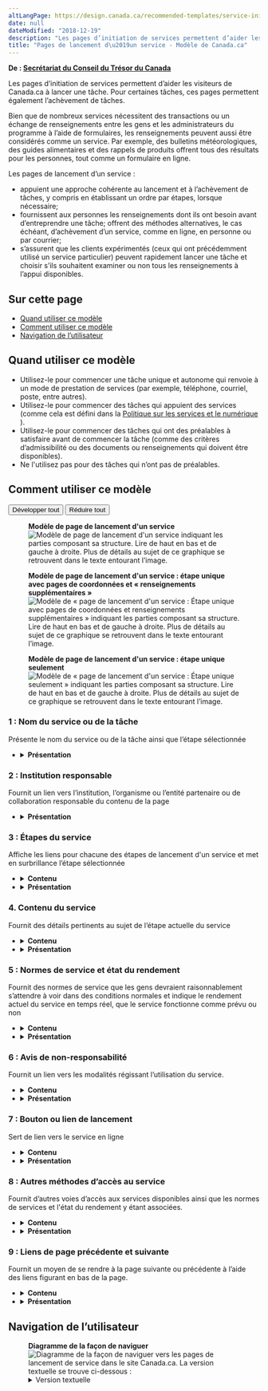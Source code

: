 ```yaml
---
altLangPage: https://design.canada.ca/recommended-templates/service-initiation-pages.html
date: null
dateModified: "2018-12-19"
description: "Les pages d’initiation de services permettent d’aider les visiteurs de Canada.ca à lancer une tâche."
title: "Pages de lancement d\u2019un service - Modèle de Canada.ca"
---
```

<p class="gc-byline"> <strong> De : <a href="https://www.canada.ca/fr/secretariat-conseil-tresor.html"> Secrétariat du Conseil du Trésor du Canada </a> </strong> </p>
<p> Les pages d’initiation de services permettent d’aider les visiteurs de Canada.ca à lancer une tâche. Pour certaines tâches, ces pages permettent également l’achèvement de tâches. </p>
<p> Bien que de nombreux services nécessitent des transactions ou un échange de renseignements entre les gens et les administrateurs du programme à l’aide de formulaires, les renseignements peuvent aussi être considérés comme un service. Par exemple, des bulletins météorologiques, des guides alimentaires et des rappels de produits offrent tous des résultats pour les personnes, tout comme un formulaire en ligne. </p>
<p> Les pages de lancement d’un service : </p>
<ul>
  <li> appuient une approche cohérente au lancement et à l’achèvement de tâches, y compris en établissant un ordre par étapes, lorsque nécessaire; </li>
  <li> fournissent aux personnes les renseignements dont ils ont besoin avant d’entreprendre une tâche; offrent des méthodes alternatives, le cas échéant, d’achèvement d’un service, comme en ligne, en personne ou par courrier; </li>
  <li> s’assurent que les clients expérimentés (ceux qui ont précédemment utilisé un service particulier) peuvent rapidement lancer une tâche et choisir s’ils souhaitent examiner ou non tous les renseignements à l’appui disponibles. </li>
</ul>
<section>
  <h2> Sur cette page </h2>
  <ul>
    <li> <a href="#utilisation"> Quand utiliser ce modèle </a> </li>
    <li> <a href="#specifications"> Comment utiliser ce modèle </a> </li>
    <li> <a href="#navigation"> Navigation de l’utilisateur </a> </li>
  </ul>
</section>
<section>
  <h2 id="utilisation"> Quand utiliser ce modèle </h2>
  <ul>
    <li> Utilisez-le pour commencer une tâche unique et autonome qui renvoie à un mode de prestation de services (par exemple, téléphone, courriel, poste, entre autres). </li>
    <li> Utilisez-le pour commencer des tâches qui appuient des services (comme cela est défini dans la <a href="https://www.tbs-sct.gc.ca/pol/doc-fra.aspx?id=32603"> Politique sur les services et le numérique </a> ). </li>
    <li> Utilisez-le pour commencer des tâches qui ont des préalables à satisfaire avant de commencer la tâche (comme des critères d’admissibilité ou des documents ou renseignements qui doivent être disponibles). </li>
    <li> Ne l'utilisez pas pour des tâches qui n’ont pas de préalables. </li>
  </ul>
</section>
<section>
  <h2 id="specifications"> Comment utiliser ce modèle </h2>
  <div class="btn-group mrgn-bttm-sm">
    <button class="btn btn-default wb-toggle" data-toggle='{"selector": "details", "parent": "#template-elements", "type": "on"}' type="button"> Développer tout </button>
    <button class="btn btn-default wb-toggle" data-toggle='{"selector": "details", "parent": "#template-elements", "type": "off"}' type="button"> Réduire tout </button>
  </div>
  <div class="row">
    <div class="col-lg-6 pull-right">
      <figure class="mrgn-bttm-lg">
        <figcaption class="text-center"> <b> Modèle de page de lancement d'un service </b> </figcaption>
        <img alt="Modèle de page de lancement d'un service indiquant les parties composant sa structure. Lire de haut en bas et de gauche à droite. Plus de détails au sujet de ce graphique se retrouvent dans le texte entourant l’image." class="full-width" src="../images/service-initiation-fra-02.jpg"/> </figure>
      <figure class="mrgn-bttm-lg">
        <figcaption class="text-center"> <b> Modèle de page de lancement d'un service : étape unique avec pages de coordonnées et « renseignements supplémentaires » </b> </figcaption>
        <img alt="Modèle de « page de lancement d'un service : Étape unique avec pages de coordonnées et renseignements supplémentaires » indiquant les parties composant sa structure. Lire de haut en bas et de gauche à droite. Plus de détails au sujet de ce graphique se retrouvent dans le texte entourant l’image." class="full-width" src="../images/service-initiation-simpler-fra-02.jpg"/> </figure>
      <figure class="mrgn-bttm-lg">
        <figcaption class="text-center"> <b> Modèle de page de lancement d'un service : étape unique seulement </b> </figcaption>
        <img alt="Modèle de « page de lancement d'un service : Étape unique seulement » indiquant les parties composant sa structure. Lire de haut en bas et de gauche à droite. Plus de détails au sujet de ce graphique se retrouvent dans le texte entourant l’image." class="full-width" src="../images/service-initiation-simplest-fra-02.jpg"/> </figure>
    </div>
    <div class="col-lg-6 pull-left">
      <section id="template-elements">
        <section>
          <h3> 1 : Nom du service ou de la tâche </h3>
          <p> Présente le nom du service ou de la tâche ainsi que l’étape sélectionnée </p>
          <ul class="list-unstyled">
            <li id="element2">
              <details class="mrgn-bttm-sm">
                <summary class="wb-toggle" data-toggle='{"print":"on"}'> <strong> Présentation </strong> </summary>
                <ul>
                  <li> Le nom du service ou de la tâche doit être une balise H1 unique. </li>
                  <li> Il doit être la première composante de la page. </li>
                  <li> Pour toutes les étapes, le nom du service ou de la tâche doit suivre la convention suivante :
                    <ul>
                      <li> [Nom du service ou de la tâche] : Étape no X [Nom de l’étape] </li>
                      <li> Par exemple, effectuer une demande d’assurance-emploi : Étape 2. Admissibilité. </li>
                    </ul>
                  </li>
                </ul>
              </details>
            </li>
          </ul>
        </section>
        <section>
          <h3> 2 : Institution responsable </h3>
          <p> Fournit un lien vers l’institution, l’organisme ou l’entité partenaire ou de collaboration responsable du contenu de la page </p>
          <ul class="list-unstyled">
            <li id="element4">
              <details class="mrgn-bttm-sm">
                <summary class="wb-toggle" data-toggle='{"print":"on"}'> <strong> Présentation </strong> </summary>
                <ul>
                  <li> Utilisez la configuration <a href="../configurations-conception-communes/institution-responsable.html"> Institution responsable </a> . </li>
                </ul>
              </details>
            </li>
          </ul>
        </section>
        <section>
          <h3> 3 : Étapes du service </h3>
          <p> Affiche les liens pour chacune des étapes de lancement d'un service et met en surbrillance l’étape sélectionnée </p>
          <ul class="list-unstyled">
            <li id="element5">
              <details class="mrgn-bttm-sm">
                <summary class="wb-toggle" data-toggle='{"print":"on"}'> <strong> Contenu </strong> </summary>
                <ul>
                  <li> Cette composante est obligatoire s’il y a un ordre logique d’étapes au sein de la tâche. </li>
                  <li> Utilisez-les lorsque vous commencez par des tâches qui comprennent des processus complexes (par exemple, effectuer une demande de subvention ou de financement, l’enregistrement d’une entreprise) ou qui comprennent des conditions préalables particulières devant être respectées avant de pouvoir lancer la tâche (par exemple, des critères d’admissibilité qui doivent être respectés, ou des documents ou des renseignements qui doivent être présentés). </li>
                  <li> Étiquetez la séquence logique des étapes de manière similaire au ton et aux termes utilisés dans l’exemple suivant :
                    <ol>
                      <li> Ce qu’offre ce service </li>
                      <li> Qui est admissible </li>
                      <li> Ce qu’il vous faut avant de commencer </li>
                      <li> Comment présenter une demande </li>
                      <li> Prochaines étapes </li>
                    </ol>
                    <ul>
                      <li> Contactez-nous pour obtenir de l’aide </li>
                      <li> Renseignements supplémentaires (contexte, tâches connexes, etc.) </li>
                    </ul>
                  </li>
                  <li> Dans les cas où des pages additionnelles non ordonnées sont comprises (par exemple, « renseignements supplémentaires ») :
                    <ul>
                      <li> celles-ci ne doivent pas comprendre de renseignements nécessaires à l’achèvement des étapes de la séquence de tâches principale; </li>
                      <li> elles doivent toujours se trouver après les étapes numérotées; </li>
                      <li> elles ne doivent pas être elles-mêmes numérotées. </li>
                    </ul>
                  </li>
                  <li> Ou, dans le cas de tâches plus simples à étape unique possédant des pages supplémentaires non ordonnées (non numérotées), éliminez les numéros et étiquetez plutôt les pages de la façon suivante :
                    <ul>
                      <li> Comment présenter une demande </li>
                      <li> Contactez-nous pour obtenir de l’aide. </li>
                      <li> Renseignements supplémentaires (contexte, tâches connexes, etc.) </li>
                    </ul>
                  </li>
                </ul>
              </details>
            </li>
            <li id="element6">
              <details class="mrgn-bttm-sm">
                <summary class="wb-toggle" data-toggle='{"print":"on"}'> <strong> Présentation </strong> </summary>
                <ul>
                  <li> Cette composante se trouve sous l’institution responsable. </li>
                  <li> La configuration relative à la <a href="../configurations-conception-communes/navigation-plusieurs-pages.html"> navigation dans plusieurs pages ordonnées </a> est utilisée pour présenter les étapes du service. </li>
                </ul>
              </details>
            </li>
          </ul>
        </section>
        <section>
          <h3> 4. Contenu du service </h3>
          <p> Fournit des détails pertinents au sujet de l’étape actuelle du service </p>
          <ul class="list-unstyled">
            <li id="element7">
              <details class="mrgn-bttm-sm">
                <summary class="wb-toggle" data-toggle='{"print":"on"}'> <strong> Contenu </strong> </summary>
                <ul>
                  <li> Le contenu de chacune des étapes doit être complet et ne doit pas comprendre d’hyperliens vers l’extérieur de la séquence actuelle afin d’éviter de perturber le déroulement des tâches. Si vous devez inclure des hyperliens à des renseignements supplémentaires, utilisez une fenêtre (« dismissible overlay ») ou un élément de contenu réductible afin de garder les gens à l’intérieur de l’ensemble de pages de lancement de service. </li>
                  <li> Sur les pages indiquant des critères d’admissibilité, envisagez d’utiliser des <a href="../configurations-conception-communes/questions-interactives.html"> questions interactives </a> afin de faciliter la compréhension des exigences. </li>
                  <li> Le texte doit être court et concis. </li>
                  <li> Le contenu doit être rédigé pour un niveau de scolarité secondaire (pointage de 100 et moins dans <a href="http://www.scolarius.com/"> Scolarius </a> ). </li>
                </ul>
              </details>
            </li>
            <li id="element8">
              <details class="mrgn-bttm-sm">
                <summary class="wb-toggle" data-toggle='{"print":"on"}'> <strong> Présentation </strong> </summary>
                <ul>
                  <li> Cette composante se trouve sous les étapes du service. </li>
                  <li> Ne coupez pas les mots par un trait d’union à la fin d’une ligne; conservez plutôt une marge de droite inégale pour les paragraphes et autres blocs de texte. </li>
                  <li> Utilisez les configurations de conception communes pour le contenu de destination. </li>
                </ul>
              </details>
            </li>
          </ul>
        </section>
        <section>
          <h3> 5 : Normes de service et état du rendement </h3>
          <p> Fournit des normes de service que les gens devraient raisonnablement s’attendre à voir dans des conditions normales et indique le rendement actuel du service en temps réel, que le service fonctionne comme prévu ou non </p>
          <ul class="list-unstyled">
            <li id="element9">
              <details class="mrgn-bttm-sm">
                <summary class="wb-toggle" data-toggle='{"print":"on"}'> <strong> Contenu </strong> </summary>
                <ul>
                  <li> Présentez les normes de service avec un en-tête en langage clair qui met l’accent sur ce que les personnes peuvent raisonnablement s’attendre voir dans des conditions normales. Parlez directement aux genss. Exemples :
                    <ul>
                      <li> « Combien de temps durera le traitement de votre demande en ligne » </li>
                      <li> « Délai de traitement des demandes » </li>
                    </ul>
                  </li>
                  <li> Incluez la norme actuelle, l'état actuel du rendement, la fréquence de la mise à jour du rapport et la date de la dernière mise à jour de l'état actuel du rendement. Exemple :
                    <ul>
                      <li> « Notre norme de service est de traiter les demandes dans un délai de 30 jours ouvrables. Les demandes sont actuellement traitées dans un délai de 17 jours ouvrables.
                        <p> </p>
                        Le délai de traitement actuel est mis à jour quotidiennement - dernière mise à jour le 31 janvier 2020 ». </li>
                    </ul>
                  </li>
                  <li> Vous pouvez utiliser la couleur pour ajouter des informations supplémentaires sur le statut. Le vert (#278400) peut être utilisé pour indiquer que l'état actuel du rendement est conforme à la norme, et le rouge (#D3080C) pour indiquer qu'elle ne respecte pas la norme. (Vous devez également indiquer la norme de rendement actuelle dans le texte). </li>
                  <li> L’objectif de cette composante et de respecter les exigences de la Politique sur les services et le numérique
                    en ce qui a trait à la communication des normes de service sur Canada.ca. </li>
                  <li> La <a href="https://www.tbs-sct.gc.ca/pol/doc-fra.aspx?id=28422"> Ligne directrice sur la Gestion des services </a> conttient des définitions, des caractéristiques et des exemples de normes de service. </li>
                  <li> Le contenu doit être rédigé pour un niveau de scolarité secondaire (pointage de 100 et moins dans <a href="http://www.scolarius.com/"> Scolarius </a> ). </li>
                  <li> Le texte doit être court et concis. </li>
                </ul>
              </details>
            </li>
            <li id="element10">
              <details class="mrgn-bttm-sm">
                <summary class="wb-toggle" data-toggle='{"print":"on"}'> <strong> Présentation </strong> </summary>
                <ul>
                  <li> Cette composante sera affichée sur les pages où les utilisateurs lanceront le service (par exemple, « Comment présenter une demande ») et sur les pages sur lesquelles ils se retrouveront après avoir effectué leur demande (par exemple, « Prochaines étapes »). </li>
                  <li> Cette composante est affichée pour toutes les voies d’accès au service ou à la tâche (par exemple, « Autres façons de présenter une demande »). </li>
                </ul>
              </details>
            </li>
          </ul>
        </section>
        <section>
          <h3> 6 : Avis de non-responsabilité </h3>
          <p> Fournit un lien vers les modalités régissant l’utilisation du service. </p>
          <ul class="list-unstyled">
            <li id="element11">
              <details class="mrgn-bttm-sm">
                <summary class="wb-toggle" data-toggle='{"print":"on"}'> <strong> Contenu </strong> </summary>
                <ul>
                  <li> Cette composante est obligatoire seulement s’il y a des modalités régissant l’utilisation pertinente (par exemple, avis de désistement, politique sur la protection des renseignements personnels). </li>
                  <li> Le contenu doit être rédigé pour un niveau de scolarité secondaire (pointage de 100 et moins dans <a href="http://www.scolarius.com/"> Scolarius </a> ). </li>
                </ul>
              </details>
            </li>
            <li id="element12">
              <details class="mrgn-bttm-sm">
                <summary class="wb-toggle" data-toggle='{"print":"on"}'> <strong> Présentation </strong> </summary>
                <ul>
                  <li> Cette composante doit être affichée directement au-dessus du bouton ou du lien de lancement. </li>
                  <li> Utilisez la configuration <a href="../configurations-conception-communes/couche-avertissement.html"> Avertissement superposé </a> . </li>
                </ul>
              </details>
            </li>
          </ul>
        </section>
        <section>
          <h3> 7 : Bouton ou lien de lancement </h3>
          <p> Sert de lien vers le service en ligne </p>
          <ul class="list-unstyled">
            <li id="element13">
              <details class="mrgn-bttm-sm">
                <summary class="wb-toggle" data-toggle='{"print":"on"}'> <strong> Contenu </strong> </summary>
                <ul>
                  <li> Cette composante est obligatoire, si le contenu est disponible. </li>
                  <li> Elle fournit un lien qui permet de lancer une demande en ligne ou un téléchargement. </li>
                  <li> Utilisez-la uniquement au cours de la séquence des étapes pour la tâche ou le service actuel. </li>
                </ul>
              </details>
            </li>
            <li id="element14">
              <details class="mrgn-bttm-sm">
                <summary class="wb-toggle" data-toggle='{"print":"on"}'> <strong> Présentation </strong> </summary>
                <ul>
                  <li> Utilisez la configuration <a href="../configurations-conception-communes/boutons.html"> Boutons </a> ou <a href="../configurations-conception-communes/liens-telechargement.html"> Liens de téléchargements </a> . </li>
                </ul>
              </details>
            </li>
          </ul>
        </section>
        <section>
          <h3> 8 : Autres méthodes d’accès au service </h3>
          <p> Fournit d’autres voies d’accès aux services disponibles ainsi que les normes de services et l'état du rendement y étant associées. </p>
          <ul class="list-unstyled">
            <li id="element15">
              <details class="mrgn-bttm-sm">
                <summary class="wb-toggle" data-toggle='{"print":"on"}'> <strong> Contenu </strong> </summary>
                <ul>
                  <li> Cette composante est obligatoire si d’autres voies d’accès au service sont disponibles. </li>
                  <li> Elle fournit des coordonnées de personnes-ressources, des normes de services et des messages de statut du service pour toutes les autres voies (par exemple, les options en personne, par téléphone et par courrier) disponibles pour accéder à ce service. </li>
                  <li> Pour chacune des autres voies, veuillez inclure les coordonnées de la personne-ressource précédées des normes de service et des messages de statut du service pertinents. </li>
                  <li> Limitez les normes de service associées aux autres voies d’accès à une phrase ou deux. </li>
                  <li> Le contenu doit être rédigé pour un niveau de scolarité secondaire (pointage de 100 et moins dans <a href="http://www.scolarius.com/"> Scolarius </a> ). </li>
                </ul>
              </details>
            </li>
            <li id="element16">
              <details class="mrgn-bttm-sm">
                <summary class="wb-toggle" data-toggle='{"print":"on"}'> <strong> Présentation </strong> </summary>
                <ul>
                  <li> Cette composante se trouve sous le lien de lancement. </li>
                  <li> L’en-tête porte le nom : « Autres façons de [présenter une demande] ». </li>
                  <li> Les sous-titres comprennent des options, comme « par téléphone », « en personne » et « par courrier ». </li>
                  <li> La composante peut être affichée dans un élément de contenu réductible escamotable lorsque les autres voies représentent qu’une petite partie de la demande pour ce service. </li>
                </ul>
              </details>
            </li>
          </ul>
        </section>
        <section>
          <h3> 9 : Liens de page précédente et suivante </h3>
          <p> Fournit un moyen de se rendre à la page suivante ou précédente à l’aide des liens figurant en bas de la page. </p>
          <ul class="list-unstyled">
            <li id="element17">
              <details class="mrgn-bttm-sm">
                <summary class="wb-toggle" data-toggle='{"print":"on"}'> <strong> Contenu </strong> </summary>
                <ul>
                  <li> Cette composante est obligatoire si la configuration de service par étapes est aussi utilisée. </li>
                </ul>
              </details>
            </li>
            <li id="element18">
              <details class="mrgn-bttm-sm">
                <summary class="wb-toggle" data-toggle='{"print":"on"}'> <strong> Présentation </strong> </summary>
                <ul>
                  <li> Allez à <a href="../configurations-conception-communes/navigation-plusieurs-pages.html"> Navigation dans plusieurs pages ordonnées </a> pour apprendre comment afficher des liens de page précédente et suivante. </li>
                </ul>
              </details>
            </li>
          </ul>
        </section>
      </section>
    </div>
  </div>
</section>
<section>
  <h2 id="navigation"> Navigation de l’utilisateur </h2>
  <figure class="mrgn-bttm-lg">
    <figcaption class="text-center"> <b> Diagramme de la façon de naviguer </b> </figcaption>
    <img alt="Diagramme de la façon de naviguer vers les pages de lancement de service dans le site Canada.ca. La version textuelle se trouve ci-dessous :" class="img-responsive center-block" src="https://www.canada.ca/content//dam/tbs-sct/images/government-communications/canada-content-style-guide/service-initiation-pages-ia-fra.png"/>
    <details>
      <summary class="wb-toggle" data-toggle='{"print":"on"}'> Version textuelle </summary>
      <p> On peut accéder aux pages de lancement de service à partir des pages de sujets et des pages de profils institutionnels du site Canada.ca. </p>
    </details>
  </figure>
</section>

